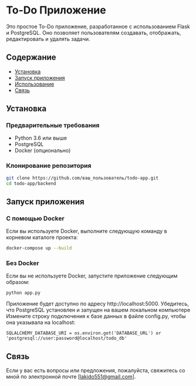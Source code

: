 # To-Do Приложение

Это простое To-Do приложение, разработанное с использованием Flask и PostgreSQL. Оно позволяет пользователям создавать, отображать, редактировать и удалять задачи.

## Содержание

- [Установка](#установка)
- [Запуск приложения](#запуск-приложения)
- [Использование](#использование)
- [Связь](#связь)

## Установка

### Предварительные требования

- Python 3.6 или выше
- PostgreSQL
- Docker (опционально)

### Клонирование репозитория

```bash
git clone https://github.com/ваш_пользователь/todo-app.git
cd todo-app/backend
```

## Запуск приложения

### С помощью Docker

Если вы используете Docker, выполните следующую команду в корневом каталоге проекта:

```bash
docker-compose up --build
```

### Без Docker

Если вы не используете Docker, запустите приложение следующим образом:
```
python app.py
```
Приложение будет доступно по адресу http://localhost:5000.
Убедитесь, что PostgreSQL установлен и запущен на вашем локальном компьютере
Измените строку подключения к базе данных в файле config.py, чтобы она указывала на localhost:

```
SQLALCHEMY_DATABASE_URI = os.environ.get('DATABASE_URL') or 'postgresql://user:password@localhost/todo_db'
```

## Связь 
Если у вас есть вопросы или предложения, пожалуйста, свяжитесь со мной по электронной почте [lakido551@gmail.com].